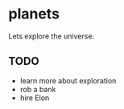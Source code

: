 # planets
Lets explore the universe.
## TODO
- learn more about exploration
- rob a bank
- hire Elon
